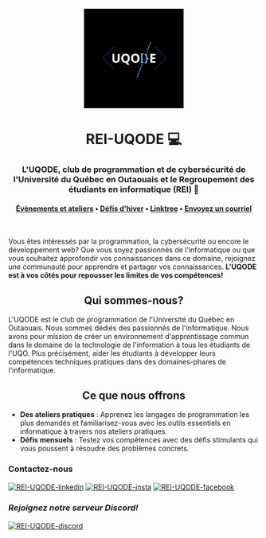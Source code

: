<p align="center">
  <img src="https://github.com/REI-UQODE/UQODE-Challenges-H2025/blob/main/Uqode.png" alt="UQODE" height="200" width="200"/>
</p>
<p align="center">
  
</p>
<h1 align="center"> REI-UQODE 💻 </h1>

<h3 align="center">L'UQODE, club de programmation et de cybersécurité de l'Université du Québec en Outaouais et le Regroupement des étudiants en informatique (REI) 🧠</h3>
<h4 align="center">
  <b><a href="https://evelya.co/en/universite-du-quebec-en-outaouais/regroupement-des-etudiants-en-informatique">Évènements et ateliers</a></b>
  •
  <b><a href="https://github.com/REI-UQODE/UQODE-Challenges-H2025/tree/main">Défis d'hiver</a></b>
  •
  <b><a href="https://linktr.ee/rei.uqode">Linktree</a></b>
  •
  <a href="uqode@uqo.ca">Envoyez un courriel</a>
</h4>

</br>

Vous êtes intéressés par la programmation, la cybersécurité ou encore le développement web? Que vous soyez passionnés de l'informatique ou que vous souhaitez approfondir vos connaissances dans ce domaine, rejoignez une communauté pour apprendre et partager vos connaissances. **L'UQODE est à vos côtés pour repousser les limites de vos compétences!**

<h2 align="center"> Qui sommes-nous? </h2>
L'UQODE est le club de programmation de l'Université du Québec en Outaouais. Nous sommes dédiés des passionnés de l'informatique. Nous avons pour mission de créer un environnement d'apprentissage commun dans le domaine de la technologie de l'information à tous les étudiants de l'UQO. Plus précisément, aider les étudiants à développer leurs compétences techniques pratiques dans des domaines-phares de l'informatique.

<h2 align="center"> Ce que nous offrons </h2>

- **Des ateliers pratiques** : Apprenez les langages de programmation les plus demandés et familiarisez-vous avec les outils essentiels en informatique à travers nos ateliers pratiques. 
- **Défis mensuels** : Testez vos compétences avec des défis stimulants qui vous poussent à résoudre des problèmes concrets.

<h3 align="left">Contactez-nous</h3>
<p align="left">
<a href="https://www.linkedin.com/in/rei-uqode-9a7248310/" target="blank"><img align="center" src="https://raw.githubusercontent.com/rahuldkjain/github-profile-readme-generator/master/src/images/icons/Social/linked-in-alt.svg" alt="REI-UQODE-linkedin" height="30" width="40" /></a> <a href="https://www.instagram.com/rei.uqode/" target="blank"><img align="center" src="https://raw.githubusercontent.com/rahuldkjain/github-profile-readme-generator/master/src/images/icons/Social/instagram.svg" alt="REI-UQODE-insta" height="30" width="40" /></a>
<a href="https://www.facebook.com/clubUQODE/" target="blank"><img align="center" src="https://raw.githubusercontent.com/rahuldkjain/github-profile-readme-generator/master/src/images/icons/Social/facebook.svg" alt="REI-UQODE-facebook" height="30" width="40" /></a>
</p>

*<h3 align="left">Rejoignez notre serveur Discord! </h3>* <a href="https://discord.gg/xeaefyrQ2K" target="blank"><img align="center" src="https://raw.githubusercontent.com/rahuldkjain/github-profile-readme-generator/master/src/images/icons/Social/discord.svg" alt="REI-UQODE-discord" height="30" width="40" /></a>
